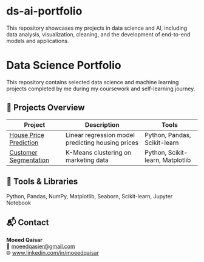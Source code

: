 # ds-ai-portfolio
This repository showcases my projects in data science and AI, including data analysis, visualization, cleaning, and the development of end-to-end models and applications.
# Data Science Portfolio

This repository contains selected data science and machine learning projects completed by me during my coursework and self-learning journey.

## 📂 Projects Overview
| Project | Description | Tools |
|----------|--------------|-------|
| [House Price Prediction](projects/house-price-prediction) | Linear regression model predicting housing prices | Python, Pandas, Scikit-learn |
| [Customer Segmentation](projects/customer-segmentation) | K-Means clustering on marketing data | Python, Scikit-learn, Matplotlib |

## 🧰 Tools & Libraries
Python, Pandas, NumPy, Matplotlib, Seaborn, Scikit-learn, Jupyter Notebook

## 📬 Contact
**Moeed Qaisar**  
📧 moeedqasier@gmail.com  
🌐 www.linkedin.com/in/moeedqaisar
